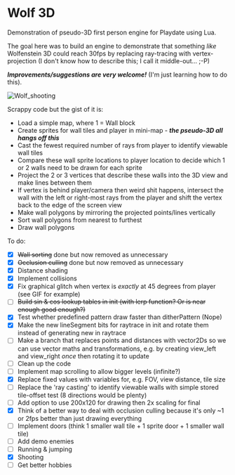 # Wolf 3D
Demonstration of pseudo-3D first person engine for Playdate using Lua.

The goal here was to build an engine to demonstrate that something _like_ Wolfenstein 3D could reach 30fps by replacing ray-tracing with vertex-projection (I don't know how to describe this; I call it middle-out... ;-P)

**_Improvements/suggestions are very welcome!_** (I'm just learning how to do this).

![Wolf_shooting](https://user-images.githubusercontent.com/79881777/185771654-cc1e56f0-368f-46d5-8161-6e0ebb3366f7.gif)


Scrappy code but the gist of it is:
* Load a simple map, where 1 = Wall block
* Create sprites for wall tiles and player in mini-map - **_the pseudo-3D all hangs off this_**
* Cast the fewest required number of rays from player to identify viewable wall tiles
* Compare these wall sprite locations to player location to decide which 1 or 2 walls need to be drawn for each sprite
* Project the 2 or 3 vertices that describe these walls into the 3D view and make lines between them
* If vertex is behind player/camera then weird shit happens, intersect the wall with the left or right-most rays from the player and shift the vertex back to the edge of the screen view
* Make wall polygons by mirroring the projected points/lines vertically
* Sort wall polygons from nearest to furthest
* Draw wall polygons

To do:
- [X] ~~Wall sorting~~ done but now removed as unnecessary
- [X] ~~Occlusion culling~~ done but now removed as unnecessary
- [X] Distance shading
- [X] Implement collisions
- [X] Fix graphical glitch when vertex is _exactly_ at 45 degrees from player (see GIF for example)
- [ ] ~~Build sin & cos lookup tables in init (with lerp function? Or is near enough good enough?)~~
- [X] Test whether predefined pattern draw faster than ditherPattern (Nope)
- [X] Make the new lineSegment bits for raytrace in init and rotate them instead of generating new in raytrace
- [ ] Make a branch that replaces points and distances with vector2Ds so we can use vector maths and transformations, e.g. by creating view_left and view_right _once_ then rotating it to update
- [ ] Clean up the code
- [ ] Implement map scrolling to allow bigger levels (infinite?)
- [X] Replace fixed values with variables for, e.g. FOV, view distance, tile size
- [ ] Replace the 'ray casting' to identify viewable walls with simple stored tile-offset test (8 directions would be plenty)
- [ ] Add option to use 200x120 for drawing then 2x scaling for final
- [X] Think of a better way to deal with occlusion culling because it's only ~1 or 2fps better than just drawing everything
- [ ] Implement doors (think 1 smaller wall tile + 1 sprite door + 1 smaller wall tile)
- [ ] Add demo enemies
- [ ] Running & jumping
- [X] Shooting
- [ ] Get better hobbies

